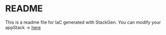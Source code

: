 # README
This is a readme file for IaC generated with StackGen.
You can modify your appStack -> [here](http://main.dev.stackgen.com/appstacks/1a61117e-828a-44ed-9b72-c65ee030e8fb)
